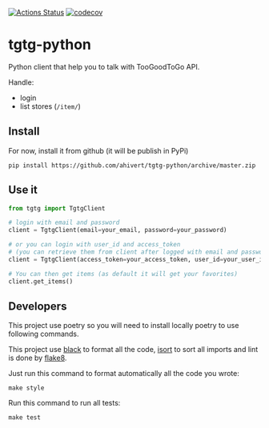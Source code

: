 [![Actions Status](https://github.com/ahivert/tgtg-python/workflows/CI/badge.svg)](https://github.com/ahivert/tgtg-python/actions)
[![codecov](https://codecov.io/gh/ahivert/tgtg-python/branch/master/graph/badge.svg)](https://codecov.io/gh/ahivert/tgtg-python)

# tgtg-python

Python client that help you to talk with TooGoodToGo API.

Handle:
- login
- list stores (`/item/`)

## Install

For now, install it from github (it will be publish in PyPi)

```
pip install https://github.com/ahivert/tgtg-python/archive/master.zip
```

## Use it

```python
from tgtg import TgtgClient

# login with email and password
client = TgtgClient(email=your_email, password=your_password)

# or you can login with user_id and access_token
# (you can retrieve them from client after logged with email and password)
client = TgtgClient(access_token=your_access_token, user_id=your_user_id)

# You can then get items (as default it will get your favorites)
client.get_items()

```

## Developers

This project use poetry so you will need to install locally poetry to use following
commands.

This project use [black](https://github.com/psf/black) to format all the code,
[isort](https://github.com/timothycrosley/isort) to sort all imports and
lint is done by [flake8](https://github.com/PyCQA/flake8).

Just run this command to format automatically all the code you wrote:
```
make style
```

Run this command to run all tests:
```
make test
```